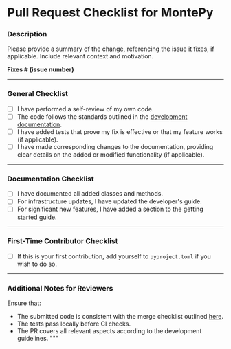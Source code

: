 # Pull Request Checklist for MontePy

### Description

Please provide a summary of the change, referencing the issue it fixes, if applicable. Include relevant context and motivation.

**Fixes # (issue number)**

---

### General Checklist

- [ ] I have performed a self-review of my own code.
- [ ] The code follows the standards outlined in the [development documentation](https://idaholab.github.io/MontePy/developing.html).
- [ ] I have added tests that prove my fix is effective or that my feature works (if applicable).
- [ ] I have made corresponding changes to the documentation, providing clear details on the added or modified functionality (if applicable).

---

### Documentation Checklist

- [ ] I have documented all added classes and methods.
- [ ] For infrastructure updates, I have updated the developer's guide.
- [ ] For significant new features, I have added a section to the getting started guide.

---

### First-Time Contributor Checklist

- [ ] If this is your first contribution, add yourself to `pyproject.toml` if you wish to do so.

---

### Additional Notes for Reviewers

Ensure that:

- The submitted code is consistent with the merge checklist outlined [here](https://www.montepy.org/developing.html#merge-checklist).
- The tests pass locally before CI checks.
- The PR covers all relevant aspects according to the development guidelines.
"""
